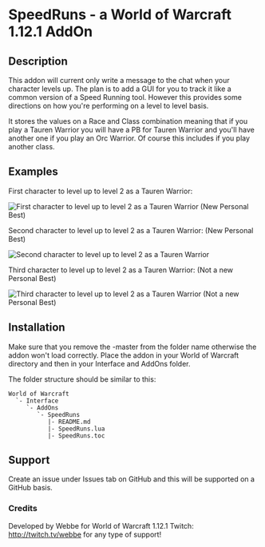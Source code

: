 # SpeedRuns - a World of Warcraft 1.12.1 AddOn

## Description

This addon will current only write a message to the chat when your character levels up. The plan is to add a GUI for you to track it like a common version of a Speed Running tool. However this provides some directions on how you're performing on a level to level basis.

It stores the values on a Race and Class combination meaning that if you play a Tauren Warrior you will have a PB for Tauren Warrior and you'll have another one if you play an Orc Warrior. Of course this includes if you play another class.

## Examples

First character to level up to level 2 as a Tauren Warrior:

![First character to level up to level 2 as a Tauren Warrior (New Personal Best)](https://i.imgur.com/UAkydWf.png)

Second character to level up to level 2 as a Tauren Warrior: (New Personal Best)

![Second character to level up to level 2 as a Tauren Warrior](https://i.imgur.com/QRcLNYL.png)

Third character to level up to level 2 as a Tauren Warrior: (Not a new Personal Best)

![Third character to level up to level 2 as a Tauren Warrior (Not a new Personal Best)](https://i.imgur.com/3f8Y7SY.png)

## Installation

Make sure that you remove the -master from the folder name otherwise the addon won't load correctly. 
Place the addon in your World of Warcraft directory and then in your Interface and AddOns folder.

The folder structure should be similar to this:

```
World of Warcraft
  `- Interface
	 `- AddOns
		`- SpeedRuns
		   |- README.md
		   |- SpeedRuns.lua
		   |- SpeedRuns.toc
```

## Support

Create an issue under Issues tab on GitHub and this will be supported on a GitHub basis.

### Credits

Developed by Webbe for World of Warcraft 1.12.1
Twitch: http://twitch.tv/webbe for any type of support!
